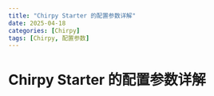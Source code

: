```yaml
---
title: "Chirpy Starter 的配置参数详解"
date: 2025-04-18
categories: [Chirpy]
tags: [Chirpy, 配置参数]
---
```


# Chirpy Starter 的配置参数详解

